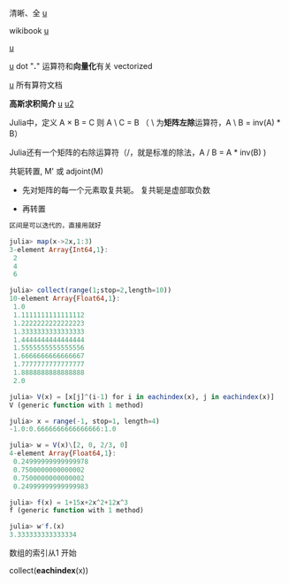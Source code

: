  

清晰、全 [u](https://juliadocs.github.io/Julia-Cheat-Sheet/zh-cn/)

wikibook [u](https://zh.m.wikibooks.org/zh-hans/Introducing_Julia/Arrays_and_tuples)

 [u](https://julialang.org/blog/2017/01/moredots/)

[u](https://julialang.org/blog/2017/01/moredots/) dot "**.**" 运算符和**向量化**有关 vectorized

[u](https://docs.julialang.org/en/v1/base/math/#Base.:\-Tuple{Any,Any}) 所有算符文档



**高斯求积简介** [u](https://discourse.juliacn.com/t/topic/1024) [u2](GitHub\doc\lang\programming\高斯求积简介.pdf)



Julia中，定义 A × B = C 则 A \ C = B （ \ 为**矩阵左除**运算符，A \ B = inv(A) * B）

Julia还有一个矩阵的右除运算符（/，就是标准的除法，A / B = A * inv(B) )

共轭转置, M' 或 adjoint(M)

- 先对矩阵的每一个元素取复共轭。 复共轭是虚部取负数

- 再转置



```julia
区间是可以迭代的，直接用就好

julia> map(x->2x,1:3)
3-element Array{Int64,1}:
 2
 4
 6

julia> collect(range(1;stop=2,length=10))
10-element Array{Float64,1}:
 1.0               
 1.1111111111111112
 1.2222222222222223
 1.3333333333333333
 1.4444444444444444
 1.5555555555555556
 1.6666666666666667
 1.7777777777777777
 1.8888888888888888
 2.0
```



```julia
julia> V(x) = [x[j]^(i-1) for i in eachindex(x), j in eachindex(x)]
V (generic function with 1 method)

julia> x = range(-1, stop=1, length=4)
-1.0:0.6666666666666666:1.0

julia> w = V(x)\[2, 0, 2/3, 0]
4-element Array{Float64,1}:
 0.24999999999999978
 0.7500000000000002
 0.7500000000000002
 0.24999999999999983

julia> f(x) = 1+15x+2x^2+12x^3
f (generic function with 1 method)

julia> w'f.(x)
3.333333333333334
```







数组的索引从1 开始

collect(**eachindex**(x))

